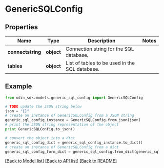# GenericSQLConfig


## Properties

Name | Type | Description | Notes
------------ | ------------- | ------------- | -------------
**connectstring** | **object** | Connection string for the SQL database. | 
**tables** | **object** | List of tables to be used in the SQL database. | 

## Example

```python
from odin_sdk.models.generic_sql_config import GenericSQLConfig

# TODO update the JSON string below
json = "{}"
# create an instance of GenericSQLConfig from a JSON string
generic_sql_config_instance = GenericSQLConfig.from_json(json)
# print the JSON string representation of the object
print GenericSQLConfig.to_json()

# convert the object into a dict
generic_sql_config_dict = generic_sql_config_instance.to_dict()
# create an instance of GenericSQLConfig from a dict
generic_sql_config_form_dict = generic_sql_config.from_dict(generic_sql_config_dict)
```
[[Back to Model list]](../README.md#documentation-for-models) [[Back to API list]](../README.md#documentation-for-api-endpoints) [[Back to README]](../README.md)


